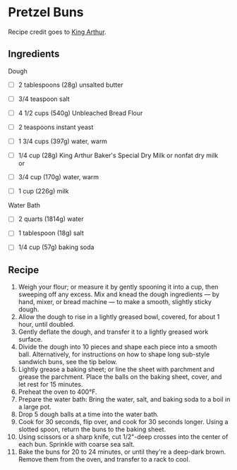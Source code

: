 # Pretzel Buns

Recipe credit goes to [King Arthur](https://www.kingarthurbaking.com/recipes/pretzel-sandwich-buns-recipe). 

## Ingredients


Dough


- [ ] 2 tablespoons (28g) unsalted butter
- [ ] 3/4 teaspoon salt
- [ ] 4 1/2 cups (540g) Unbleached Bread Flour
- [ ] 2 teaspoons instant yeast

- [ ] 1 3/4 cups (397g) water, warm
- [ ] 1/4 cup (28g) King Arthur Baker's Special Dry Milk or nonfat dry milk  
or  
- [ ] 3/4 cup (170g) water, warm  
- [ ] 1 cup (226g) milk

Water Bath

- [ ] 2 quarts (1814g) water
- [ ] 1 tablespoon (18g) salt
- [ ] 1/4 cup (57g) baking soda


## Recipe

1. Weigh your flour; or measure it by gently spooning it into a cup, then sweeping off any excess. Mix and knead the dough ingredients — by hand, mixer, or bread machine — to make a smooth, slightly sticky dough.
1. Allow the dough to rise in a lightly greased bowl, covered, for about 1 hour, until doubled.
1. Gently deflate the dough, and transfer it to a lightly greased work surface.
1. Divide the dough into 10 pieces and shape each piece into a smooth ball. Alternatively, for instructions on how to shape long sub-style sandwich buns, see the tip below.
1. Lightly grease a baking sheet; or line the sheet with parchment and grease the parchment. Place the balls on the baking sheet, cover, and let rest for 15 minutes.
1. Preheat the oven to 400°F.
1. Prepare the water bath: Bring the water, salt, and baking soda to a boil in a large pot.
1. Drop 5 dough balls at a time into the water bath.
1. Cook for 30 seconds, flip over, and cook for 30 seconds longer. Using a slotted spoon, return the buns to the baking sheet.
1. Using scissors or a sharp knife, cut 1/2"-deep crosses into the center of each bun. Sprinkle with coarse sea salt.
1. Bake the buns for 20 to 24 minutes, or until they're a deep-dark brown. Remove them from the oven, and transfer to a rack to cool.

